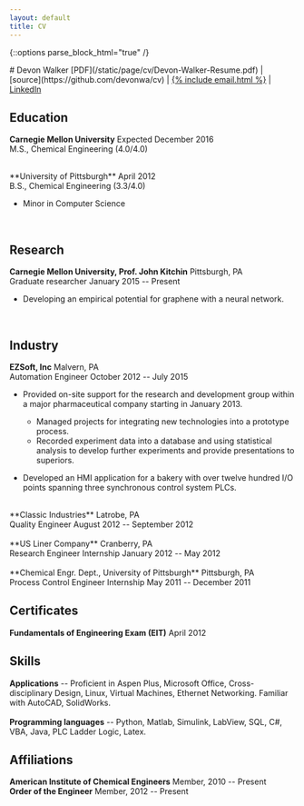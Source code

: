 ```yaml
---
layout: default
title: CV
---
```


{::options parse_block_html="true" /}
<div class="cv">

<div class="text-center">
# Devon Walker
[PDF](/static/page/cv/Devon-Walker-Resume.pdf)
&#124;
[source](https://github.com/devonwa/cv)
&#124;
<a href="mailto:{% include email.html %}">{% include email.html %}</a>
&#124;
<a href="https://www.linkedin.com/in/devonwalker">LinkedIn</a>
<br />
</div>

## Education

**Carnegie Mellon University** <span class="pull-right">Expected December 2016</span><br />
M.S., Chemical Engineering (4.0/4.0)<br />

<br />
**University of Pittsburgh** <span class="pull-right">April 2012</span><br />
B.S., Chemical Engineering (3.3/4.0)<br />

* Minor in Computer Science
<br />

## Research

**Carnegie Mellon University, Prof. John Kitchin** <span class="pull-right">Pittsburgh, PA</span><br />
Graduate researcher <span class="pull-right">January 2015 -- Present</span><br />

* Developing an empirical potential for graphene with a neural network.
<br />

## Industry

**EZSoft, Inc** <span class="pull-right">Malvern, PA</span><br />
Automation Engineer <span class="pull-right">October 2012 -- July 2015</span><br />

* Provided on-site support for the research and development group within a major pharmaceutical company starting in January 2013.

  * Managed projects for integrating new technologies into a prototype process.
  * Recorded experiment data into a database and using statistical analysis to develop further experiments and provide presentations to superiors.

* Developed an HMI application for a bakery with over twelve hundred I/O points spanning three synchronous control system PLCs.

<br />
**Classic Industries** <span class="pull-right">Latrobe, PA</span><br />
Quality Engineer <span class="pull-right">August 2012 -- September 2012</span><br />

<br />
**US Liner Company** <span class="pull-right">Cranberry, PA</span><br />
Research Engineer Internship <span class="pull-right">January 2012 -- May 2012</span><br />

<br />
**Chemical Engr. Dept., University of Pittsburgh** <span class="pull-right">Pittsburgh, PA</span><br />
Process Control Engineer Internship <span class="pull-right">May 2011 -- December 2011</span><br />


## Certificates

**Fundamentals of Engineering Exam (EIT)** <span class="pull-right">April 2012</span>

## Skills

**Applications** -- Proficient in Aspen Plus, Microsoft Office, Cross-disciplinary Design, Linux, Virtual Machines, Ethernet Networking. Familiar with AutoCAD, SolidWorks.
<br />
<br />
**Programming languages** -- Python, Matlab, Simulink, LabView, SQL, C\#, VBA, Java, PLC Ladder Logic, Latex.
<br />

## Affiliations

**American Institute of Chemical Engineers** <span class="pull-right">Member, 2010 -- Present</span>
<br />
**Order of the Engineer** <span class="pull-right">Member, 2012 -- Present</span>
<br />
</div>